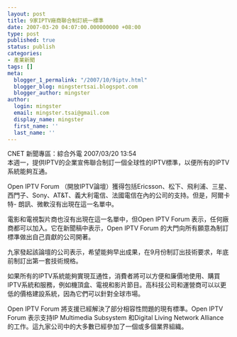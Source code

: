 ```yaml
---
layout: post
title: 9家IPTV廠商聯合制訂統一標準
date: 2007-03-20 04:07:00.000000000 +08:00
type: post
published: true
status: publish
categories:
- 產業新聞
tags: []
meta:
  blogger_1_permalink: "/2007/10/9iptv.html"
  blogger_blog: mingstertsai.blogspot.com
  blogger_author: mingster
author:
  login: mingster
  email: mingster.tsai@gmail.com
  display_name: mingster
  first_name: ''
  last_name: ''
---
```

<p>CNET 新聞專區：綜合外電 2007/03/20 13:54<br />本週一，提供IPTV的企業宣佈聯合制訂一個全球性的IPTV標準，以便所有的IPTV系統能夠互通。</p>
<p>Open IPTV Forum （開放IPTV論壇）獲得包括Ericsson、松下、飛利浦、三星、西門子、Sony、AT&amp;T、義大利電信、法國電信在內的公司的支持。但是，阿爾卡特- 朗訊、微軟沒有出現在這一名單中。</p>
<p>電影和電視製片商也沒有出現在這一名單中，但Open IPTV Forum 表示，任何廠商都可以加入。它在新聞稿中表示，Open IPTV Forum 的大門向所有願意為制訂標準做出自己貢獻的公司開著。</p>
<p>九家發起該論壇的公司表示，希望能夠早出成果，在9月份制訂出技術要求，年底前制訂出第一套技術規格。</p>
<p>如果所有的IPTV系統能夠實現互通性，消費者將可以方便和廉價地使用、購買IPTV系統和服務，例如機頂盒、電視和影片節目。高科技公司和運營商可以以更低的價格建設系統，因為它們可以針對全球市場。</p>
<p>Open IPTV Forum 將支援已經解決了部分相容性問題的現有標準。Open IPTV Forum 表示支持IP Multimedia Subsystem 和Digital Living Network Alliance 的工作。這九家公司中的大多數已經參加了一個或多個業界組織。</p>
